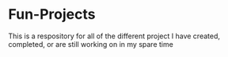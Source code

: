 # Fun-Projects
This is a respository for all of the different project I have created, completed, or are still working on in my spare time
